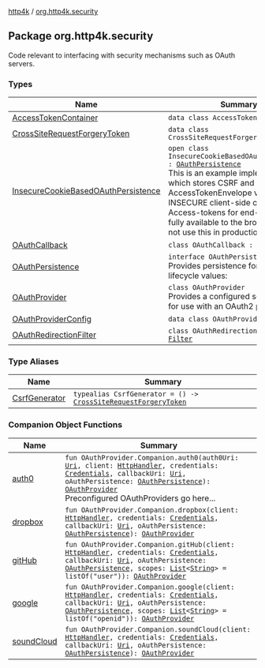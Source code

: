 [http4k](../index.md) / [org.http4k.security](./index.md)

## Package org.http4k.security

Code relevant to interfacing with security mechanisms such as OAuth servers.

### Types

| Name | Summary |
|---|---|
| [AccessTokenContainer](-access-token-container/index.md) | `data class AccessTokenContainer` |
| [CrossSiteRequestForgeryToken](-cross-site-request-forgery-token/index.md) | `data class CrossSiteRequestForgeryToken` |
| [InsecureCookieBasedOAuthPersistence](-insecure-cookie-based-o-auth-persistence/index.md) | `open class InsecureCookieBasedOAuthPersistence : `[`OAuthPersistence`](-o-auth-persistence/index.md)<br>This is an example implementation which stores CSRF and AccessTokenEnvelope values in an INSECURE client-side cookie. Access-tokens for end-services are fully available to the browser so do not use this in production! |
| [OAuthCallback](-o-auth-callback/index.md) | `class OAuthCallback : `[`HttpHandler`](../org.http4k.core/-http-handler.md) |
| [OAuthPersistence](-o-auth-persistence/index.md) | `interface OAuthPersistence`<br>Provides persistence for OAuth lifecycle values: |
| [OAuthProvider](-o-auth-provider/index.md) | `class OAuthProvider`<br>Provides a configured set of objects for use with an OAuth2 provider. |
| [OAuthProviderConfig](-o-auth-provider-config/index.md) | `data class OAuthProviderConfig` |
| [OAuthRedirectionFilter](-o-auth-redirection-filter/index.md) | `class OAuthRedirectionFilter : `[`Filter`](../org.http4k.core/-filter/index.md) |

### Type Aliases

| Name | Summary |
|---|---|
| [CsrfGenerator](-csrf-generator.md) | `typealias CsrfGenerator = () -> `[`CrossSiteRequestForgeryToken`](-cross-site-request-forgery-token/index.md) |

### Companion Object Functions

| Name | Summary |
|---|---|
| [auth0](auth0.md) | `fun OAuthProvider.Companion.auth0(auth0Uri: `[`Uri`](../org.http4k.core/-uri/index.md)`, client: `[`HttpHandler`](../org.http4k.core/-http-handler.md)`, credentials: `[`Credentials`](../org.http4k.core/-credentials/index.md)`, callbackUri: `[`Uri`](../org.http4k.core/-uri/index.md)`, oAuthPersistence: `[`OAuthPersistence`](-o-auth-persistence/index.md)`): `[`OAuthProvider`](-o-auth-provider/index.md)<br>Preconfigured OAuthProviders go here... |
| [dropbox](dropbox.md) | `fun OAuthProvider.Companion.dropbox(client: `[`HttpHandler`](../org.http4k.core/-http-handler.md)`, credentials: `[`Credentials`](../org.http4k.core/-credentials/index.md)`, callbackUri: `[`Uri`](../org.http4k.core/-uri/index.md)`, oAuthPersistence: `[`OAuthPersistence`](-o-auth-persistence/index.md)`): `[`OAuthProvider`](-o-auth-provider/index.md) |
| [gitHub](git-hub.md) | `fun OAuthProvider.Companion.gitHub(client: `[`HttpHandler`](../org.http4k.core/-http-handler.md)`, credentials: `[`Credentials`](../org.http4k.core/-credentials/index.md)`, callbackUri: `[`Uri`](../org.http4k.core/-uri/index.md)`, oAuthPersistence: `[`OAuthPersistence`](-o-auth-persistence/index.md)`, scopes: `[`List`](https://kotlinlang.org/api/latest/jvm/stdlib/kotlin.collections/-list/index.html)`<`[`String`](https://kotlinlang.org/api/latest/jvm/stdlib/kotlin/-string/index.html)`> = listOf("user")): `[`OAuthProvider`](-o-auth-provider/index.md) |
| [google](google.md) | `fun OAuthProvider.Companion.google(client: `[`HttpHandler`](../org.http4k.core/-http-handler.md)`, credentials: `[`Credentials`](../org.http4k.core/-credentials/index.md)`, callbackUri: `[`Uri`](../org.http4k.core/-uri/index.md)`, oAuthPersistence: `[`OAuthPersistence`](-o-auth-persistence/index.md)`, scopes: `[`List`](https://kotlinlang.org/api/latest/jvm/stdlib/kotlin.collections/-list/index.html)`<`[`String`](https://kotlinlang.org/api/latest/jvm/stdlib/kotlin/-string/index.html)`> = listOf("openid")): `[`OAuthProvider`](-o-auth-provider/index.md) |
| [soundCloud](sound-cloud.md) | `fun OAuthProvider.Companion.soundCloud(client: `[`HttpHandler`](../org.http4k.core/-http-handler.md)`, credentials: `[`Credentials`](../org.http4k.core/-credentials/index.md)`, callbackUri: `[`Uri`](../org.http4k.core/-uri/index.md)`, oAuthPersistence: `[`OAuthPersistence`](-o-auth-persistence/index.md)`): `[`OAuthProvider`](-o-auth-provider/index.md) |
